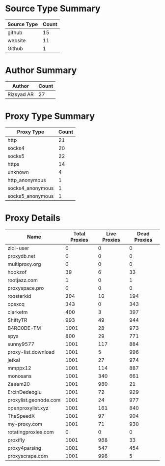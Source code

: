 # Source Type Summary

| Source Type | Count |
|-------------|-------|
| github | 15 |
| website | 11 |
| Github | 1 |


# Author Summary

| Author | Count |
|--------|-------|
| Rizsyad AR | 27 |


# Proxy Type Summary

| Proxy Type | Count |
|------------|-------|
| http | 21 |
| socks4 | 20 |
| socks5 | 22 |
| https | 14 |
| unknown | 4 |
| http_anonymous | 1 |
| socks4_anonymous | 1 |
| socks5_anonymous | 1 |


# Proxy Details

| Name | Total Proxies | Live Proxies | Dead Proxies |
|------|---------------|--------------|---------------|
| zloi-user | 0 | 0 | 0 |
| proxydb.net | 0 | 0 | 0 |
| multiproxy.org | 0 | 0 | 0 |
| hookzof | 39 | 6 | 33 |
| rootjazz.com | 1 | 0 | 1 |
| proxyspace.pro | 0 | 0 | 0 |
| roosterkid | 204 | 10 | 194 |
| opsxcq | 343 | 0 | 343 |
| clarketm | 400 | 3 | 397 |
| ShiftyTR | 993 | 49 | 944 |
| B4RC0DE-TM | 1001 | 28 | 973 |
| spys | 800 | 29 | 771 |
| sunny9577 | 1001 | 117 | 884 |
| proxy-list.download | 1001 | 5 | 996 |
| jetkai | 1001 | 27 | 974 |
| mmppx12 | 1001 | 114 | 887 |
| monosans | 1001 | 340 | 661 |
| Zaeem20 | 1001 | 980 | 21 |
| ErcinDedeoglu | 1001 | 72 | 929 |
| proxylist.geonode.com | 1001 | 24 | 977 |
| openproxylist.xyz | 1001 | 161 | 840 |
| TheSpeedX | 1001 | 97 | 904 |
| my-proxy.com | 1001 | 71 | 930 |
| rotatingproxies.com | 0 | 0 | 0 |
| proxifly | 1001 | 968 | 33 |
| proxy4parsing | 1001 | 547 | 454 |
| proxyscrape.com | 1001 | 996 | 5 |
